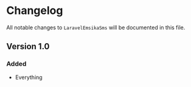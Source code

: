 # Changelog

All notable changes to `LaravelEmsikaSms` will be documented in this file.

## Version 1.0

### Added
- Everything
